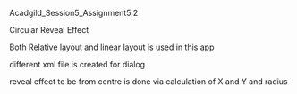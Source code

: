 Acadgild_Session5_Assignment5.2

Circular Reveal Effect

Both Relative layout and linear layout is used in this app

different xml file is created for dialog

reveal effect to be from centre is done via calculation of X and Y and radius

